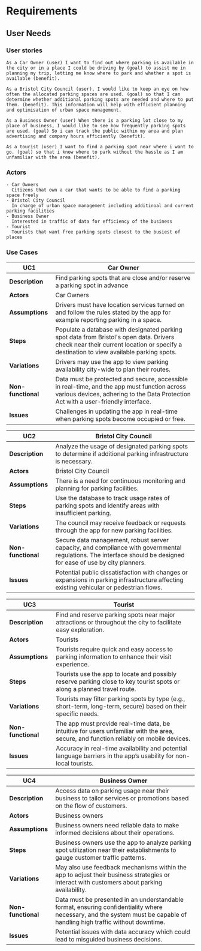 # Requirements

## User Needs

### User stories
    As a Car Owner (user) I want to find out where parking is available in the city or in a place I could be driving by (goal) to assist me in planning my trip, letting me know where to park and whether a spot is available (benefit).
    
    As a Bristol City Council (user), I would like to keep an eye on how often the allocated parking spaces are used. (goal) so that I can determine whether additional parking spots are needed and where to put them. (benefit). This information will help with efficient planning and optimisation of urban space management.
    
    As a Business Owner (user) When there is a parking lot close to my place of business, I would like to see how frequently parking spots are used. (goal) So i can track the public within my area and plan advertising and company hours efficiently (benefit).
    
    As a tourist (user) I want to find a parking spot near where i want to go. (goal) so that i know where to park without the hassle as I am unfamiliar with the area (benefit).


### Actors
    - Car Owners
      Citizens that own a car that wants to be able to find a parking space freely
    - Bristol City Council 
      In charge of urban space management including additinoal and current parking facilities
    - Business Owner
      Interested in traffic of data for efficiency of the business
    - Tourist
      Tourists that want free parking spots closest to the busiest of places


### Use Cases
| UC1 | Car Owner|
|--------------------------------------|---------------------|
| **Description** |  Find parking spots that are close and/or reserve a parking spot in advance |
| **Actors** | Car Owners |
| **Assumptions** | Drivers must have location services turned on and follow the rules stated by the app for example reporting parking in a space. |
| **Steps** | Populate a database with designated parking spot data from Bristol's open data. Drivers check near their current location or specify a destination to view available parking spots. |
| **Variations** | Drivers may use the app to view parking availability city-wide to plan their routes. |
| **Non-functional** | Data must be protected and secure, accessible in real-time, and the app must function across various devices, adhering to the Data Protection Act with a user-friendly interface. |
| **Issues** | Challenges in updating the app in real-time when parking spots become occupied or free. |

| UC2 | Bristol City Council|
|--------------------------------------|---------------------|
| **Description** | Analyze the usage of designated parking spots to determine if additional parking infrastructure is necessary. |
| **Actors** | Bristol City Council |
| **Assumptions** | There is a need for continuous monitoring and planning for parking facilities. |
| **Steps** | Use the database to track usage rates of parking spots and identify areas with insufficient parking. |
| **Variations** |  The council may receive feedback or requests through the app for new parking facilities.  |
| **Non-functional** | Secure data management, robust server capacity, and compliance with governmental regulations. The interface should be designed for ease of use by city planners. |
| **Issues** | Potential public dissatisfaction with changes or expansions in parking infrastructure affecting existing vehicular or pedestrian flows. |

| UC3 | Tourist|
|--------------------------------------|---------------------|
| **Description** | Find and reserve parking spots near major attractions or throughout the city to facilitate easy exploration. |
| **Actors** | Tourists |
| **Assumptions** | Tourists require quick and easy access to parking information to enhance their visit experience. |
| **Steps** | Tourists use the app to locate and possibly reserve parking close to key tourist spots or along a planned travel route. |
| **Variations** |  Tourists may filter parking spots by type (e.g., short-term, long-term, secure) based on their specific needs. |
| **Non-functional** | The app must provide real-time data, be intuitive for users unfamiliar with the area, secure, and function reliably on mobile devices. |
| **Issues** |  Accuracy in real-time availability and potential language barriers in the app’s usability for non-local tourists. |

| UC4 | Business Owner|
|--------------------------------------|---------------------|
| **Description** | Access data on parking usage near their business to tailor services or promotions based on the flow of customers. |
| **Actors** | Business owners |
| **Assumptions** | Business owners need reliable data to make informed decisions about their operations. |
| **Steps** | Business owners use the app to analyze parking spot utilization near their establishments to gauge customer traffic patterns. |
| **Variations** | May also use feedback mechanisms within the app to adjust their business strategies or interact with customers about parking availability. |
| **Non-functional** | Data must be presented in an understandable format, ensuring confidentiality where necessary, and the system must be capable of handling high traffic without downtime. |
| **Issues** | Potential issues with data accuracy which could lead to misguided business decisions. |
